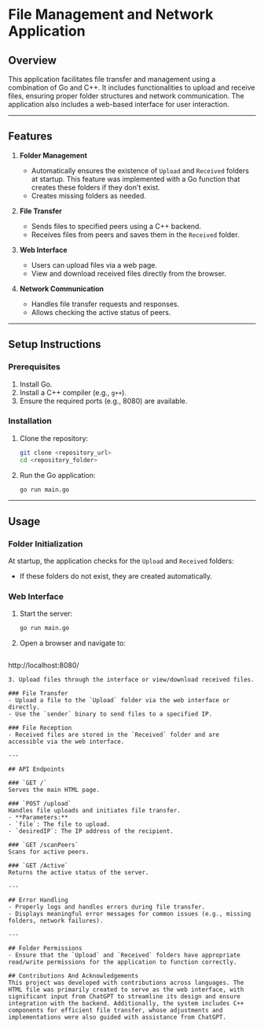 # File Management and Network Application

## Overview
This application facilitates file transfer and management using a combination of Go and C++. It includes functionalities to upload and receive files, ensuring proper folder structures and network communication. The application also includes a web-based interface for user interaction.

---

## Features
1. **Folder Management**
   - Automatically ensures the existence of `Upload` and `Received` folders at startup. This feature was implemented with a Go function that creates these folders if they don't exist.
   - Creates missing folders as needed.

2. **File Transfer**
   - Sends files to specified peers using a C++ backend.
   - Receives files from peers and saves them in the `Received` folder.

3. **Web Interface**
   - Users can upload files via a web page.
   - View and download received files directly from the browser.

4. **Network Communication**
   - Handles file transfer requests and responses.
   - Allows checking the active status of peers.

---

## Setup Instructions

### Prerequisites
1. Install Go.
2. Install a C++ compiler (e.g., `g++`).
3. Ensure the required ports (e.g., 8080) are available.

### Installation
1. Clone the repository:
   ```bash
   git clone <repository_url>
   cd <repository_folder>
   ```
2. Run the Go application:
   ```bash
   go run main.go
   ```

---

## Usage

### Folder Initialization
At startup, the application checks for the `Upload` and `Received` folders:
- If these folders do not exist, they are created automatically.

### Web Interface
1. Start the server:
   ```bash
   go run main.go
   ```
2. Open a browser and navigate to:
   ```
http://localhost:8080/
   ```
3. Upload files through the interface or view/download received files.

### File Transfer
- Upload a file to the `Upload` folder via the web interface or directly.
- Use the `sender` binary to send files to a specified IP.

### File Reception
- Received files are stored in the `Received` folder and are accessible via the web interface.

---

## API Endpoints

### `GET /`
Serves the main HTML page.

### `POST /upload`
Handles file uploads and initiates file transfer.
- **Parameters:**
  - `file`: The file to upload.
  - `desiredIP`: The IP address of the recipient.

### `GET /scanPeers`
Scans for active peers.

### `GET /Active`
Returns the active status of the server.

---

## Error Handling
- Properly logs and handles errors during file transfer.
- Displays meaningful error messages for common issues (e.g., missing folders, network failures).

---

## Folder Permissions
- Ensure that the `Upload` and `Received` folders have appropriate read/write permissions for the application to function correctly.

## Contributions And Acknowledgements 
This project was developed with contributions across languages. The HTML file was primarily created to serve as the web interface, with significant input from ChatGPT to streamline its design and ensure integration with the backend. Additionally, the system includes C++ components for efficient file transfer, whose adjustments and implementations were also guided with assistance from ChatGPT. 



